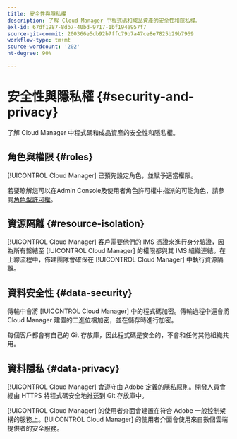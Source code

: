 ```yaml
---
title: 安全性與隱私權
description: 了解 Cloud Manager 中程式碼和成品資產的安全性和隱私權。
exl-id: 67df1987-8db7-40bd-9717-1bf194e957f7
source-git-commit: 200366e5db92b7ffc79b7a47ce8e7825b29b7969
workflow-type: tm+mt
source-wordcount: '202'
ht-degree: 90%

---
```



# 安全性與隱私權 {#security-and-privacy}

了解 Cloud Manager 中程式碼和成品資產的安全性和隱私權。

## 角色與權限 {#roles}

[!UICONTROL Cloud Manager] 已預先設定角色，並賦予適當權限。 

若要瞭解您可以在Admin Console及使用者角色許可權中指派的可能角色，請參閱[角色型許可權](/help/requirements/role-based-permissions.md)。

## 資源隔離 {#resource-isolation}

[!UICONTROL Cloud Manager] 客戶需要他們的 IMS 憑證來進行身分驗證，因為所有繫結至 [!UICONTROL Cloud Manager] 的權限都與其 IMS 組織連結。在上線流程中，佈建團隊會確保在 [!UICONTROL Cloud Manager] 中執行資源隔離。

## 資料安全性 {#data-security}

傳輸中會將 [!UICONTROL Cloud Manager] 中的程式碼加密。傳輸過程中還會將 Cloud Manager 建置的二進位檔加密，並在儲存時進行加密。

每個客戶都會有自己的 Git 存放庫，因此程式碼是安全的，不會和任何其他組織共用。

## 資料隱私 {#data-privacy}

[!UICONTROL Cloud Manager] 會遵守由 Adobe 定義的隱私原則。開發人員會經由 HTTPS 將程式碼安全地推送到 Git 存放庫中。

[!UICONTROL Cloud Manager] 的使用者介面會建置在符合 Adobe 一般控制架構的服務上。[!UICONTROL Cloud Manager] 的使用者介面會使用來自數個雲端提供者的安全服務。
